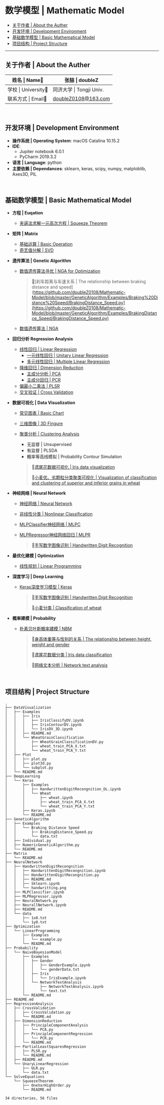 # 数学模型 | Mathematic Model

* [关于作者 | About the Auther](#关于作者--about-the-auther)
* [开发环境 | Development Environment](#开发环境--development-environment)
* [基础数学模型 | Basic Mathematical Model](#基础数学模型--basic-mathematical-model)
* [项目结构 | Project Structure](#项目结构--project-structure)

------

## 关于作者 | About the Auther

| 姓名 \| Name:bust_in_silhouette: | 张喆 \| doubleZ          |
| ----------------------------------------- | ------------------------ |
| 学校 \| University:school:             | 同济大学 \| Tongji Univ. |
| 联系方式 \| Email:email:                  | doubleZ0108@163.com      |

​	

## 开发环境 | Development Environment

- **操作系统 | Operating System**: macOS Catalina 10.15.2
- **IDE**: 
  - Jupiter notebook 6.0.1
  - PyCharm 2019.3.2
- **语言 | Language**: python
- **主要依赖 | Dependances**: sklearn, keras, scipy, numpy, matploblib, Axes3D, PIL

​	

## 基础数学模型 | Basic Mathematical Model

- **方程 | Euqation**

  - [夹逼法求解一元高次方程 | Squeeze Theorem](https://github.com/doubleZ0108/Mathematic-Model/tree/master/SolveEquations/SqueezeTheorem)

- **矩阵 | Matrix**

  - [基础运算 | Basic Operation](https://github.com/doubleZ0108/Mathematic-Model/tree/master/Matrix)
  - [奇艺值分解 | SVD](https://github.com/doubleZ0108/Mathematic-Model/tree/master/Matrix)

- **遗传算法 | Genetic Algorithm**

  - [数值遗传算法寻优 | NGA for Optimization](https://github.com/doubleZ0108/Mathematic-Model/tree/master/GeneticAlgorithm)

    > 🌰[刹车距离与车速关系 | The relationship between braking distance and speed](https://github.com/doubleZ0108/Mathematic-Model/blob/master/GeneticAlgorithm/Examples/Braking%20Distance%20Speed/BrakingDistance_Speed.py](https://github.com/doubleZ0108/Mathematic-Model/blob/master/GeneticAlgorithm/Examples/BrakingDistance_Speed/BrakingDistance_Speed.py)

  - [数值遗传算法 | NGA](https://github.com/doubleZ0108/Mathematic-Model/tree/master/GeneticAlgorithm)

- **回归分析 Regression Analysis**

  - [线性回归 | Linear Regression](https://github.com/doubleZ0108/Mathematic-Model/tree/master/RegressionAnalysis)
    - [一元线性回归 | Unitary Linear Regression](https://github.com/doubleZ0108/Mathematic-Model/blob/master/RegressionAnalysis/UnaryLinearRegression/ULR.py)
    - [多元线性回归 | Multiple Linear Regression](https://github.com/doubleZ0108/Mathematic-Model/tree/master/RegressionAnalysis)
  - [降维回归 | Dimension Reduction](https://github.com/doubleZ0108/Mathematic-Model/tree/master/RegressionAnalysis/DimensionReduction)
    - [主成分分析 | PCA](https://github.com/doubleZ0108/Mathematic-Model/blob/master/RegressionAnalysis/DimensionReduction/PrincipleComponentAnalysis/PCA.py)
    - [主成分回归 | PCR](https://github.com/doubleZ0108/Mathematic-Model/blob/master/RegressionAnalysis/DimensionReduction/PrincipleComponentRegression/PCR.py)
  - [偏最小二乘法 | PLSR](https://github.com/doubleZ0108/Mathematic-Model/tree/master/RegressionAnalysis/PartialLeastSquaresRegression)
  - [交叉验证 | Cross Validation](https://github.com/doubleZ0108/Mathematic-Model/tree/master/RegressionAnalysis/CrossValidation)

- **数据可视化 | Data Visualization**

  - [常见图表 | Basic Chart](https://github.com/doubleZ0108/Mathematic-Model/blob/master/DataVisualization/Plot/plot.py)

  - [三维图像 | 3D Fingure](https://github.com/doubleZ0108/Mathematic-Model/blob/master/DataVisualization/Plot/plot3d.py)

  - [聚类分析 | Clustering Analysis](https://github.com/doubleZ0108/Mathematic-Model/tree/master/DataVisualization/Examples)

    - 无监督 | Unsupervised
    - 有监督 | PLSDA
    - 概率等高线模拟 | Probability Contour Simulation

    > 🌰[鸢尾花数据可视化 | Iris data visualization](https://github.com/doubleZ0108/Mathematic-Model/tree/master/DataVisualization/Examples/Iris)
    >
    > 🌰[小麦优、劣颗粒分类聚类可视化 | Visualization of classification and clustering of superior and inferior grains in wheat](https://github.com/doubleZ0108/Mathematic-Model/blob/master/DataVisualization/Examples/WheatGrainClassification/WheatGrainClassificationDV.py)

- **神经网络 | Neural Network**

  - [神经网络 | Neural Network](https://github.com/doubleZ0108/Mathematic-Model/tree/master/NeuralNetwork)

  - [非线性分类 | Nonlinear Classification](https://github.com/doubleZ0108/Mathematic-Model/tree/master/NeuralNetwork)

  - [MLPClassifier神经网络 | MLPC](https://github.com/doubleZ0108/Mathematic-Model/blob/master/NeuralNetwork/MLPClassifier.ipynb)

  - [MLPRegressor神经网络回归 | MLPR](https://github.com/doubleZ0108/Mathematic-Model/blob/master/NeuralNetwork/MLPRegressor.ipynb)

    > 🌰[手写数字图像识别 | Handwritten Digit Recognition](https://github.com/doubleZ0108/Mathematic-Model/tree/master/NeuralNetwork/HandwrittenDigitRecognition)

- **最优化建模 | Optimization**

  - [线性规划 | Linear Programming](https://github.com/doubleZ0108/Mathematic-Model/tree/master/Optimization/LinearProgramming)

- **深度学习 | Deep Learning**

  - [Keras深度学习模型 | Keras](https://github.com/doubleZ0108/Mathematic-Model/tree/master/DeepLearning/Keras)

    > 🌰[手写数字图像识别 | Handwritten Digit Recognition](https://github.com/doubleZ0108/Mathematic-Model/blob/master/DeepLearning/Keras/Examples/HandwrittenDigitRecongnition_DL.ipynb)
    >
    > 🌰[小麦分类 | Classification of wheat](https://github.com/doubleZ0108/Mathematic-Model/blob/master/DeepLearning/Keras/Examples/Wheat/wheat.ipynb)

- **概率建模 | Probability**

  - [朴素贝叶斯概率建模 | NBM](https://github.com/doubleZ0108/Mathematic-Model/tree/master/Probability/NaiveBayesianModel)

    > 🌰[身高体重等与性别的关系 | The relationship between height, weight and gender](https://github.com/doubleZ0108/Mathematic-Model/blob/master/Probability/NaiveBayesianModel/Examples/Gender/GenderExample.ipynb)
    >
    > 🌰[鸢尾花数据分类 | Iris data classification](https://github.com/doubleZ0108/Mathematic-Model/blob/master/Probability/NaiveBayesianModel/Examples/Iris/IrisExample.ipynb)
    >
    > 🌰[网络文本分析 | Network text analysis](https://github.com/doubleZ0108/Mathematic-Model/blob/master/Probability/NaiveBayesianModel/Examples/NetworkTextAnalysis/NetworkTextAnalysis.ipynb)

​	

## 项目结构 | Project Structure

```
.
├── DataVisualization
│   ├── Examples
│   │   ├── Iris
│   │   │   ├── IrisClassifyDV.ipynb
│   │   │   ├── IrisContourDV.ipynb
│   │   │   └── IrisDV_3D.ipynb
│   │   ├── README.md
│   │   └── WheatGrainClassification
│   │       ├── WheatGrainClassificationDV.py
│   │       ├── wheat_train_PCA_X.txt
│   │       └── wheat_train_PCA_Y.txt
│   ├── Plot
│   │   ├── plot.py
│   │   ├── plot3d.py
│   │   └── subplot.py
│   └── README.md
├── DeepLearning
│   └── Keras
│       ├── Examples
│       │   ├── HandwrittenDigitRecongnition_DL.ipynb
│       │   └── Wheat
│       │       ├── wheat.ipynb
│       │       ├── wheat_train_PCA_X.txt
│       │       └── wheat_train_PCA_Y.txt
│       ├── Keras.ipynb
│       └── README.md
├── GeneticAlgorithm
│   ├── Examples
│   │   └── Braking Distance Speed
│   │       ├── BrakingDistance_Speed.py
│   │       └── data.txt
│   ├── Individual.py
│   ├── NumericGeneticAlgorithm.py
│   └── README.md
├── Matrix
│   └── README.md
├── NeuralNetwork
│   ├── HandwrittenDigitRecongnition
│   │   ├── HandwrittenDigitRecongnition.ipynb
│   │   ├── HandwrittenDigitRecongnition.py
│   │   ├── README.md
│   │   ├── Sklearn.ipynb
│   │   └── handwritting.png
│   ├── MLPClassifier.ipynb
│   ├── MLPRegressor.ipynb
│   ├── NeuralNetwork.py
│   ├── NeurallNetwork.ipynb
│   ├── README.md
│   └── data
│       ├── 1x0.txt
│       └── 1y0.txt
├── Optimization
│   └── LinearProgramming
│       ├── Examples
│       │   └── example.py
│       └── README.md
├── Probability
│   └── NaiveBayesianModel
│       ├── Examples
│       │   ├── Gender
│       │   │   ├── GenderExample.ipynb
│       │   │   └── genderData.txt
│       │   ├── Iris
│       │   │   └── IrisExample.ipynb
│       │   └── NetworkTextAnalysis
│       │       ├── NetworkTextAnalysis.ipynb
│       │       └── text.txt
│       └── README.md
├── README.md
├── RegressionAnalysis
│   ├── CrossValidation
│   │   ├── CrossValidation.py
│   │   └── README.md
│   ├── DimensionReduction
│   │   ├── PrincipleComponentAnalysis
│   │   │   └── PCA.py
│   │   ├── PrincipleComponentRegression
│   │   │   └── PCR.py
│   │   └── README.md
│   ├── PartialLeastSquaresRegression
│   │   ├── PLSR.py
│   │   └── README.md
│   ├── README.md
│   └── UnaryLinearRegression
│       ├── ULR.py
│       └── data.txt
└── SolveEquations
    └── SqueezeTheorem
        ├── OneVarHighOrder.py
        └── README.md

34 directories, 56 files
```

